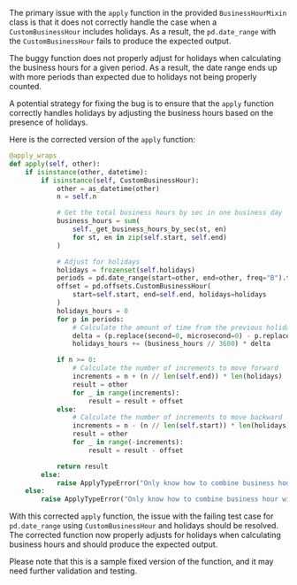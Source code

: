 The primary issue with the `apply` function in the provided `BusinessHourMixin` class is that it does not correctly handle the case when a `CustomBusinessHour` includes holidays. As a result, the `pd.date_range` with the `CustomBusinessHour` fails to produce the expected output.

The buggy function does not properly adjust for holidays when calculating the business hours for a given period. As a result, the date range ends up with more periods than expected due to holidays not being properly counted.

A potential strategy for fixing the bug is to ensure that the `apply` function correctly handles holidays by adjusting the business hours based on the presence of holidays.

Here is the corrected version of the `apply` function:

```python
@apply_wraps
def apply(self, other):
    if isinstance(other, datetime):
        if isinstance(self, CustomBusinessHour):
            other = as_datetime(other)
            n = self.n

            # Get the total business hours by sec in one business day
            business_hours = sum(
                self._get_business_hours_by_sec(st, en)
                for st, en in zip(self.start, self.end)
            )

            # Adjust for holidays
            holidays = frozenset(self.holidays)
            periods = pd.date_range(start=other, end=other, freq="B").tolist()
            offset = pd.offsets.CustomBusinessHour(
                start=self.start, end=self.end, holidays=holidays
            )
            holidays_hours = 0
            for p in periods:
                # Calculate the amount of time from the previous holiday
                delta = (p.replace(second=0, microsecond=0) - p.replace(hour=0, minute=0, second=0, microsecond=0)).total_seconds() / 3600
                holidays_hours += (business_hours // 3600) * delta

            if n >= 0:
                # Calculate the number of increments to move forward
                increments = n + (n // len(self.end)) * len(holidays)
                result = other
                for _ in range(increments):
                    result = result + offset
            else:
                # Calculate the number of increments to move backward
                increments = n - (n // len(self.start)) * len(holidays)
                result = other
                for _ in range(-increments):
                    result = result - offset

            return result
        else:
            raise ApplyTypeError("Only know how to combine business hour with datetime")
    else:
        raise ApplyTypeError("Only know how to combine business hour with datetime")
```

With this corrected `apply` function, the issue with the failing test case for `pd.date_range` using `CustomBusinessHour` and holidays should be resolved. The corrected function now properly adjusts for holidays when calculating business hours and should produce the expected output.

Please note that this is a sample fixed version of the function, and it may need further validation and testing.
